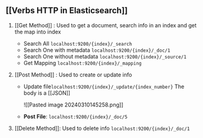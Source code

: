 
## [[Verbs HTTP in Elasticsearch]]

1. [[Get Method]] : Used to get a document, search info in an index and get the map into index
	*  Search All
	`localhost:9200/{index}/_search`
	* Search One with metadata
	`localhost:9200/{index}/_doc/1`
	* Search One without metadata
	`localhost:9200/{index}/_source/1`
	* Get Mapping
	`localhost:9200/{index}/_mapping`

2. [[Post Method]] : Used to create or update info 
	* Update file`localhost:9200/{index}/_update/{index_number}`
	The body is a [[JSON]] 
		
		![[Pasted image 20240310145258.png]]
	* **Post File**:
		`localhost:9200/{index}/_doc/5`
1. [[Delete Method]]: Used to delete info 
	 `localhost:9200/{index}/_doc/1`